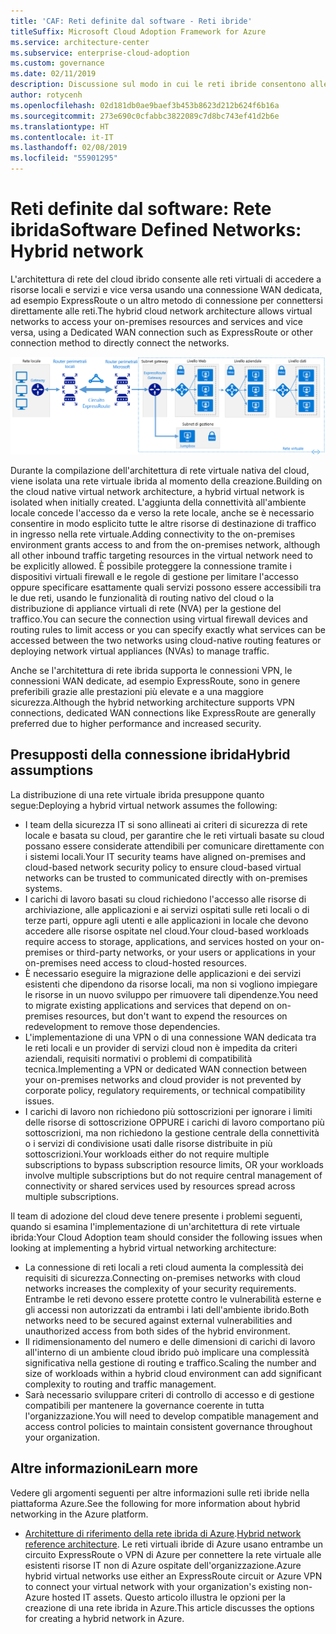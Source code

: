 ```yaml
---
title: 'CAF: Reti definite dal software - Reti ibride'
titleSuffix: Microsoft Cloud Adoption Framework for Azure
ms.service: architecture-center
ms.subservice: enterprise-cloud-adoption
ms.custom: governance
ms.date: 02/11/2019
description: Discussione sul modo in cui le reti ibride consentono alle reti virtuali del cloud di connettersi alle risorse locali
author: rotycenh
ms.openlocfilehash: 02d181db0ae9baef3b453b8623d212b624f6b16a
ms.sourcegitcommit: 273e690c0cfabbc3822089c7d8bc743ef41d2b6e
ms.translationtype: HT
ms.contentlocale: it-IT
ms.lasthandoff: 02/08/2019
ms.locfileid: "55901295"
---
```

# <a name="software-defined-networks-hybrid-network"></a><span data-ttu-id="30f6a-103">Reti definite dal software: Rete ibrida</span><span class="sxs-lookup"><span data-stu-id="30f6a-103">Software Defined Networks: Hybrid network</span></span>

<span data-ttu-id="30f6a-104">L'architettura di rete del cloud ibrido consente alle reti virtuali di accedere a risorse locali e servizi e vice versa usando una connessione WAN dedicata, ad esempio ExpressRoute o un altro metodo di connessione per connettersi direttamente alle reti.</span><span class="sxs-lookup"><span data-stu-id="30f6a-104">The hybrid cloud network architecture allows virtual networks to access your on-premises resources and services and vice versa, using a Dedicated WAN connection such as ExpressRoute or other connection method to directly connect the networks.</span></span>

![Rete ibrida](../../../reference-architectures/hybrid-networking/images/expressroute.png)

<span data-ttu-id="30f6a-106">Durante la compilazione dell'architettura di rete virtuale nativa del cloud, viene isolata una rete virtuale ibrida al momento della creazione.</span><span class="sxs-lookup"><span data-stu-id="30f6a-106">Building on the cloud native virtual network architecture, a hybrid virtual network is isolated when initially created.</span></span> <span data-ttu-id="30f6a-107">L'aggiunta della connettività all'ambiente locale concede l'accesso da e verso la rete locale, anche se è necessario consentire in modo esplicito tutte le altre risorse di destinazione di traffico in ingresso nella rete virtuale.</span><span class="sxs-lookup"><span data-stu-id="30f6a-107">Adding connectivity to the on-premises environment grants access to and from the on-premises network, although all other inbound traffic targeting resources in the virtual network need to be explicitly allowed.</span></span> <span data-ttu-id="30f6a-108">È possibile proteggere la connessione tramite i dispositivi virtuali firewall e le regole di gestione per limitare l'accesso oppure specificare esattamente quali servizi possono essere accessibili tra le due reti, usando le funzionalità di routing nativo del cloud o la distribuzione di appliance virtuali di rete (NVA) per la gestione del traffico.</span><span class="sxs-lookup"><span data-stu-id="30f6a-108">You can secure the connection using virtual firewall devices and routing rules to limit access or you can specify exactly what services can be accessed between the two networks using cloud-native routing features or deploying network virtual appliances (NVAs) to manage traffic.</span></span>

<span data-ttu-id="30f6a-109">Anche se l'architettura di rete ibrida supporta le connessioni VPN, le connessioni WAN dedicate, ad esempio ExpressRoute, sono in genere preferibili grazie alle prestazioni più elevate e a una maggiore sicurezza.</span><span class="sxs-lookup"><span data-stu-id="30f6a-109">Although the hybrid networking architecture supports VPN connections, dedicated WAN connections like ExpressRoute are generally preferred due to higher performance and increased security.</span></span>

## <a name="hybrid-assumptions"></a><span data-ttu-id="30f6a-110">Presupposti della connessione ibrida</span><span class="sxs-lookup"><span data-stu-id="30f6a-110">Hybrid assumptions</span></span>

<span data-ttu-id="30f6a-111">La distribuzione di una rete virtuale ibrida presuppone quanto segue:</span><span class="sxs-lookup"><span data-stu-id="30f6a-111">Deploying a hybrid virtual network assumes the following:</span></span>

- <span data-ttu-id="30f6a-112">I team della sicurezza IT si sono allineati ai criteri di sicurezza di rete locale e basata su cloud, per garantire che le reti virtuali basate su cloud possano essere considerate attendibili per comunicare direttamente con i sistemi locali.</span><span class="sxs-lookup"><span data-stu-id="30f6a-112">Your IT security teams have aligned on-premises and cloud-based network security policy to ensure cloud-based virtual networks can be trusted to communicated directly with on-premises systems.</span></span>
- <span data-ttu-id="30f6a-113">I carichi di lavoro basati su cloud richiedono l'accesso alle risorse di archiviazione, alle applicazioni e ai servizi ospitati sulle reti locali o di terze parti, oppure agli utenti e alle applicazioni in locale che devono accedere alle risorse ospitate nel cloud.</span><span class="sxs-lookup"><span data-stu-id="30f6a-113">Your cloud-based workloads require access to storage, applications, and services hosted on your on-premises or third-party networks, or your users or applications in your on-premises need access to cloud-hosted resources.</span></span>
- <span data-ttu-id="30f6a-114">È necessario eseguire la migrazione delle applicazioni e dei servizi esistenti che dipendono da risorse locali, ma non si vogliono impiegare le risorse in un nuovo sviluppo per rimuovere tali dipendenze.</span><span class="sxs-lookup"><span data-stu-id="30f6a-114">You need to migrate existing applications and services that depend on on-premises resources, but don't want to expend the resources on redevelopment to remove those dependencies.</span></span>
- <span data-ttu-id="30f6a-115">L'implementazione di una VPN o di una connessione WAN dedicata tra le reti locali e un provider di servizi cloud non è impedita da criteri aziendali, requisiti normativi o problemi di compatibilità tecnica.</span><span class="sxs-lookup"><span data-stu-id="30f6a-115">Implementing a VPN or dedicated WAN connection between your on-premises networks and cloud provider is not prevented by corporate policy, regulatory requirements, or technical compatibility issues.</span></span>
- <span data-ttu-id="30f6a-116">I carichi di lavoro non richiedono più sottoscrizioni per ignorare i limiti delle risorse di sottoscrizione OPPURE i carichi di lavoro comportano più sottoscrizioni, ma non richiedono la gestione centrale della connettività o i servizi di condivisione usati dalle risorse distribuite in più sottoscrizioni.</span><span class="sxs-lookup"><span data-stu-id="30f6a-116">Your workloads either do not require multiple subscriptions to bypass subscription resource limits, OR your workloads involve multiple subscriptions but do not require central management of connectivity or shared services used by resources spread across multiple subscriptions.</span></span>

<span data-ttu-id="30f6a-117">Il team di adozione del cloud deve tenere presente i problemi seguenti, quando si esamina l'implementazione di un'architettura di rete virtuale ibrida:</span><span class="sxs-lookup"><span data-stu-id="30f6a-117">Your Cloud Adoption team should consider the following issues when looking at implementing a hybrid virtual networking architecture:</span></span>

- <span data-ttu-id="30f6a-118">La connessione di reti locali a reti cloud aumenta la complessità dei requisiti di sicurezza.</span><span class="sxs-lookup"><span data-stu-id="30f6a-118">Connecting on-premises networks with cloud networks increases the complexity of your security requirements.</span></span> <span data-ttu-id="30f6a-119">Entrambe le reti devono essere protette contro le vulnerabilità esterne e gli accessi non autorizzati da entrambi i lati dell'ambiente ibrido.</span><span class="sxs-lookup"><span data-stu-id="30f6a-119">Both networks need to be secured against external vulnerabilities and unauthorized access from both sides of the hybrid environment.</span></span>
- <span data-ttu-id="30f6a-120">Il ridimensionamento del numero e delle dimensioni di carichi di lavoro all'interno di un ambiente cloud ibrido può implicare una complessità significativa nella gestione di routing e traffico.</span><span class="sxs-lookup"><span data-stu-id="30f6a-120">Scaling the number and size of workloads within a hybrid cloud environment can add significant complexity to routing and traffic management.</span></span>
- <span data-ttu-id="30f6a-121">Sarà necessario sviluppare criteri di controllo di accesso e di gestione compatibili per mantenere la governance coerente in tutta l'organizzazione.</span><span class="sxs-lookup"><span data-stu-id="30f6a-121">You will need to develop compatible management and access control policies to maintain consistent governance throughout your organization.</span></span>

## <a name="learn-more"></a><span data-ttu-id="30f6a-122">Altre informazioni</span><span class="sxs-lookup"><span data-stu-id="30f6a-122">Learn more</span></span>

<span data-ttu-id="30f6a-123">Vedere gli argomenti seguenti per altre informazioni sulle reti ibride nella piattaforma Azure.</span><span class="sxs-lookup"><span data-stu-id="30f6a-123">See the following for more information about hybrid networking in the Azure platform.</span></span>

- <span data-ttu-id="30f6a-124">[Architetture di riferimento della rete ibrida di Azure](../../../reference-architectures/hybrid-networking/expressroute.md).</span><span class="sxs-lookup"><span data-stu-id="30f6a-124">[Hybrid network reference architecture](../../../reference-architectures/hybrid-networking/expressroute.md).</span></span> <span data-ttu-id="30f6a-125">Le reti virtuali ibride di Azure usano entrambe un circuito ExpressRoute o VPN di Azure per connettere la rete virtuale alle esistenti risorse IT non di Azure ospitate dell'organizzazione.</span><span class="sxs-lookup"><span data-stu-id="30f6a-125">Azure hybrid virtual networks use either an ExpressRoute circuit or Azure VPN to connect your virtual network with your organization's existing non-Azure hosted IT assets.</span></span> <span data-ttu-id="30f6a-126">Questo articolo illustra le opzioni per la creazione di una rete ibrida in Azure.</span><span class="sxs-lookup"><span data-stu-id="30f6a-126">This article discusses the options for creating a hybrid network in Azure.</span></span>
